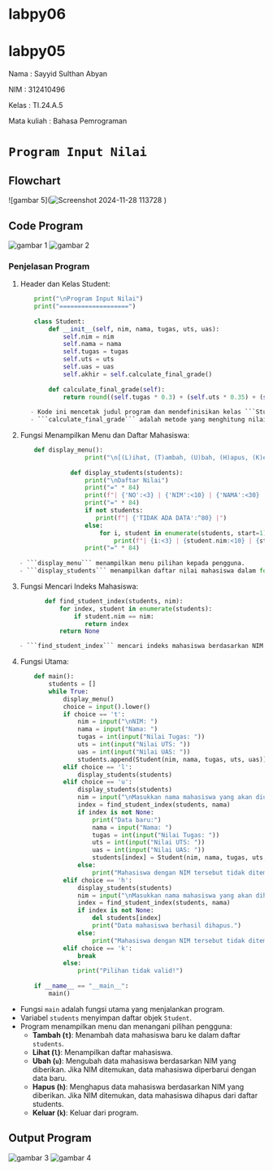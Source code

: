 # labpy06
# labpy05
Nama : Sayyid Sulthan Abyan <p>
NIM : 312410496 <p>
Kelas : TI.24.A.5 <p>
Mata kuliah : Bahasa Pemrograman <p>
# ```Program Input Nilai```
## Flowchart
![gambar 5](![Screenshot 2024-11-28 113728](https://github.com/user-attachments/assets/350fe323-30a9-479e-b339-ca25d46ba559)
)
## Code Program
![gambar 1](screenshot/ft1.png)
![gambar 2](screenshot/ft2.png)
### Penjelasan Program
1. Header dan Kelas Student:

```python
       print("\nProgram Input Nilai")
       print("===================")
      
       class Student:
           def __init__(self, nim, nama, tugas, uts, uas):
               self.nim = nim
               self.nama = nama
               self.tugas = tugas
               self.uts = uts
               self.uas = uas
               self.akhir = self.calculate_final_grade()
      
           def calculate_final_grade(self):
               return round((self.tugas * 0.3) + (self.uts * 0.35) + (self.uas * 0.35), 2)
   
      - Kode ini mencetak judul program dan mendefinisikan kelas ```Student``` yang memiliki atribut ```nim```, ```nama```, ```tugas```, ```uts```, ```uas```, dan ```akhir```.
      - ```calculate_final_grade``` adalah metode yang menghitung nilai akhir berdasarkan bobot tugas (30%), UTS (35%), dan UAS (35%).
```
       
2. Fungsi Menampilkan Menu dan Daftar Mahasiswa:

```python
       def display_menu():
                     print("\n[(L)ihat, (T)ambah, (U)bah, (H)apus, (K)eluar]: ", end=' ')
              
                 def display_students(students):
                     print("\nDaftar Nilai")
                     print("=" * 84)
                     print(f"| {'NO':<3} | {'NIM':<10} | {'NAMA':<30} | {'TUGAS':<6} | {'UTS':<4} | {'UAS':<4} | {'AKHIR':<5} |")
                     print("=" * 84)
                     if not students:
                        print(f"| {'TIDAK ADA DATA':^80} |")
                     else:
                         for i, student in enumerate(students, start=1):
                             print(f"| {i:<3} | {student.nim:<10} | {student.nama:<30} | {student.tugas:<6} | {student.uts:<4} | {student.uas:<4} | {student.akhir:<5} |")
                     print("=" * 84)
          
   - ```display_menu``` menampilkan menu pilihan kepada pengguna.
   - ```display_students``` menampilkan daftar nilai mahasiswa dalam format tabel. Jika tidak ada data, pesan "TIDAK ADA DATA" akan ditampilkan.
```
3. Fungsi Mencari Indeks Mahasiswa:

```python
          def find_student_index(students, nim):
              for index, student in enumerate(students):
                  if student.nim == nim:
                     return index
              return None

   - ```find_student_index``` mencari indeks mahasiswa berdasarkan NIM. Mengembalikan ```None``` jika NIM tidak ditemukan.
```

4. Fungsi Utama:

```python
       def main():
           students = []
           while True:
               display_menu()
               choice = input().lower()
               if choice == 't':
                   nim = input("\nNIM: ")
                   nama = input("Nama: ")
                   tugas = int(input("Nilai Tugas: "))
                   uts = int(input("Nilai UTS: "))
                   uas = int(input("Nilai UAS: "))
                   students.append(Student(nim, nama, tugas, uts, uas))
               elif choice == 'l':
                   display_students(students)
               elif choice == 'u':
                   display_students(students)
                   nim = input("\nMasukkan nama mahasiswa yang akan diubah: ")
                   index = find_student_index(students, nama)
                   if index is not None:
                       print("Data baru:")
                       nama = input("Nama: ")
                       tugas = int(input("Nilai Tugas: "))
                       uts = int(input("Nilai UTS: "))
                       uas = int(input("Nilai UAS: "))
                       students[index] = Student(nim, nama, tugas, uts, uas)
                   else:
                       print("Mahasiswa dengan NIM tersebut tidak ditemukan.")
               elif choice == 'h':
                   display_students(students)
                   nim = input("\nMasukkan nama mahasiswa yang akan dihapus: ")
                   index = find_student_index(students, nama)
                   if index is not None:
                       del students[index]
                       print("Data mahasiswa berhasil dihapus.")
                   else:
                       print("Mahasiswa dengan NIM tersebut tidak ditemukan.")
               elif choice == 'k':
                   break
               else:
                   print("Pilihan tidak valid!")
       
       if __name__ == "__main__":
           main()
```

   - Fungsi ```main``` adalah fungsi utama yang menjalankan program.
   - Variabel ```students``` menyimpan daftar objek ```Student```.
   - Program menampilkan menu dan menangani pilihan pengguna:
     - **Tambah (```t```)**: Menambah data mahasiswa baru ke dalam daftar ```students```.
     - **Lihat (```l```)**: Menampilkan daftar mahasiswa.
     - **Ubah (```u```)**: Mengubah data mahasiswa berdasarkan NIM yang diberikan. Jika NIM ditemukan, data mahasiswa diperbarui dengan data baru.
     - **Hapus (```h```)**: Menghapus data mahasiswa berdasarkan NIM yang diberikan. Jika NIM ditemukan, data mahasiswa dihapus dari daftar students.
     - **Keluar (```k```)**: Keluar dari program.
## Output Program
![gambar 3](screenshot/ft3.png)
![gambar 4](screenshot/ft4.png)
